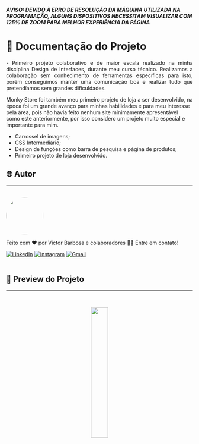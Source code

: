 ***AVISO: DEVIDO À ERRO DE RESOLUÇÃO DA MÁQUINA UTILIZADA NA PROGRAMAÇÃO, ALGUNS DISPOSITIVOS NECESSITAM VISUALIZAR COM 125% DE ZOOM PARA MELHOR EXPERIÊNCIA DA PÁGINA***

# 📒 Documentação do Projeto

<p align="justify">
  - Primeiro projeto colaborativo e de maior escala realizado na minha disciplina Design de Interfaces, durante meu curso técnico. Realizamos a colaboração sem conhecimento de ferramentas específicas para isto, porém conseguimos manter uma comunicação boa e realizar tudo que pretendíamos sem grandes dificuldades.

  Monky Store foi também meu primeiro projeto de loja a ser desenvolvido, na época foi um grande avanço para minhas habilidades e para meu interesse pela área, pois não havia feito nenhum site minimamente apresentável como este anteriormente, por isso considero um projeto muito especial e importante para mim.
</p>

- Carrossel de imagens;
- CSS Intermediário;
- Design de funções como barra de pesquisa e página de produtos;
- Primeiro projeto de loja desenvolvido.

## 🌐 Autor
---
<br>

<a href="https://www.linkedin.com/in/victor-santos-01242007111203200607/">
 <img style="border-radius: 50%" src="https://avatars.githubusercontent.com/u/114593367?s=400&u=35dad9c7030300514c27e765de70b83b4073c802&v=4" width="100px;" alt=""/>
</a>

Feito com ❤️ por Victor Barbosa e colaboradores 👋🏽 Entre em contato!

[![LinkedIn](https://img.shields.io/badge/LinkedIn-0077B5?style=for-the-badge&logo=linkedin&logoColor=white)](https://www.linkedin.com/in/victor-santos-01242007111203200607/)
[![Instagram](https://img.shields.io/badge/-Instagram-%23E4405F?style=for-the-badge&logo=instagram&logoColor=white)](https://www.instagram.com/whosvitu_/)
[![Gmail](https://img.shields.io/badge/Gmail-333333?style=for-the-badge&logo=gmail&logoColor=red)](mailto:victorb.santos15@gmail.com)
<br>
<br>

## 🔗 Preview do Projeto
---

<br>
<p width="100%" align="center">
  <a href="https://victorb-s.github.io/Monky-Store/" target="_blank"><img src="https://img.shields.io/badge/Preview-FF5722?style=for-the-badge&logo=todoist&logoColor=white" width="30%"></a>
</p>
